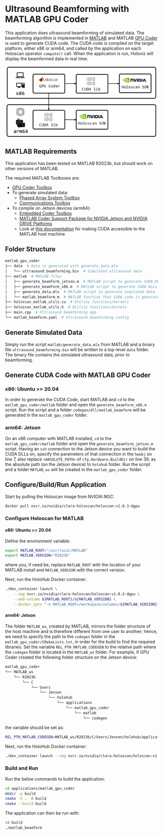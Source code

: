 # Ultrasound Beamforming with MATLAB GPU Coder

This application does ultrasound beamforming of simulated data. The beamforming algorithm is implemented in [MATLAB](https://uk.mathworks.com/products/matlab.html) and MATLAB [GPU Coder](https://www.mathworks.com/products/gpu-coder.html) is used to generate CUDA code. The CUDA code is compiled on the target platform, either x86 or arm64, and called by the application on each Holoscan operator `compute()` call. When the application is run, Holoviz will display the beamformed data in real time.

<img src="resources/architecture_diagram.png" alt="isolated" width="800"/>

## MATLAB Requirements

This application has been tested on MATLAB R2023b, but should work on other versions of MATLAB.

The required MATLAB Toolboxes are:

* [GPU Coder Toolbox](https://www.mathworks.com/products/gpu-coder.html)
* To generate simulated data:
    * [Phased Array System Toolbox](https://uk.mathworks.com/products/phased-array.html)
    * [Communications Toolbox](https://uk.mathworks.com/products/communications.html)
* To compile on Jetson devices (arm64):
    * [Embedded Coder Toolbox](https://uk.mathworks.com/products/embedded-coder.html)
    * [MATLAB Coder Support Package for NVIDIA Jetson and NVIDIA DRIVE Platforms](https://uk.mathworks.com/help/supportpkg/nvidia/)
    * Look at [this documentation](https://uk.mathworks.com/help/coder/nvidia/ug/install-and-setup-prerequisites.html) for making CUDA accessible to the MATLAB host machine

## Folder Structure

```sh
matlab_gpu_coder
├── data  # Data is generated with generate_data.mlx
│   └── ultrasound_beamforming.bin  # Simulated ultrasound data
├── matlab  # MATLAB files
│   ├── generate_beamform_jetson.m  # MATLAB script to generate CUDA DLLs on Jetson
│   ├── generate_beamform_x86.m  # MATLAB script to generate CUDA DLLs on x86
│   ├── generate_data.mlx  # MATLAB script to generate simulated data
│   └── matlab_beamform.m  # MATLAB function that CUDA code is generated from
├── holoscan_matlab_utils.cu  # Utility functions/kernels
├── holoscan_matlab_utils.h  # Utility functions/kernels
├── main.cpp  # Ultrasound beamforming app
└── matlab_beamform.yaml  # Ultrasound beamforming config
```

## Generate Simulated Data

Simply run the script `matlab/generate_data.mlx` from MATLAB and a binary file `ultrasound_beamforming.bin` will be written to a top-level `data` folder. The binary file contains the simulated ultrasound data, prior to beamforming.

## Generate CUDA Code with MATLAB GPU Coder

### x86: Ubuntu >= 20.04

In order to generate the CUDA Code, start MATLAB and `cd` to the `matlab_gpu_coder/matlab` folder and open the `generate_beamform_x86.m` script. Run the script and a folder `codegen/dll/matlab_beamform` will be generated in the `matlab_gpu_coder` folder.

### arm64: Jetson

On an x86 computer with MATLAB installed, `cd` to the `matlab_gpu_coder/matlab` folder and open the `generate_beamform_jetson.m` script. Having an `ssh` connection to the Jetson device you want to build the CUDA DLLs on, specify the parameters of that connection in the `hwobj` on line 7, also replace `<ABSOLUTE_PATH>` of `cfg.Hardware.BuildDir` on line 39, as the absolute path (on the Jetson device) to `holohub` folder. Run the script and a folder `MATLAB_ws` will be created in the `matlab_gpu_coder` folder.

## Configure/Build/Run Application

Start by pulling the Holoscan image from NVIDIA NGC:
```sh
docker pull nvcr.io/nvidia/clara-holoscan/holoscan:v1.0.3-dgpu
```

### Configure Holoscan for MATLAB

#### x86: Ubuntu >= 20.04

Define the environment variable:
```sh
export MATLAB_ROOT="/usr/local/MATLAB"
export MATLAB_VERSION="R2023b"
```
where you, if need be, replace `MATLAB_ROOT` with the location of your MATLAB install and `MATLAB_VERSION` with the correct version.

Next, run the HoloHub Docker container:
```sh
./dev_container launch \
    --img nvcr.io/nvidia/clara-holoscan/holoscan:v1.0.3-dgpu \
    --add-volume ${MATLAB_ROOT}/${MATLAB_VERSION} \
    --docker_opts "-e MATLAB_ROOT=/workspace/volumes/${MATLAB_VERSION}"
```

#### arm64: Jetson

The folder `MATLAB_ws`, created by MATLAB, mirrors the folder structure of the host machine and is therefore different from one user to another; hence, we need to specify the path to the `codegen` folder in the `matlab_gpu_coder/CMakeLists.txt`, in order for the build to find the required libraries. Set the variable `REL_PTH_MATLAB_CODEGEN` to the relative path where the `codegen` folder is located in the `MATLAB_ws` folder. For example, if GPU Coder created the following folder structure on the Jetson device:
```sh
matlab_gpu_coder
└── MATLAB_ws
    └── R2023b
        └── C
            └── Users
                └── Jensen
                    └── holohub
                        └── applications
                            └── matlab_gpu_coder
                                └── matlab
                                    └── codegen
```
the variable should be set as:
```sh
REL_PTH_MATLAB_CODEGEN=MATLAB_ws/R2023b/C/Users/Jensen/holohub/applications/matlab_gpu_coder/matlab/codegen
```

Next, run the HoloHub Docker container:
```sh
./dev_container launch --img nvcr.io/nvidia/clara-holoscan/holoscan:v1.0.3-dgpu
```

### Build and Run

Run the below commands to build the application:
```sh
cd applications/matlab_gpu_coder
mkdir -p build
cmake -S . -B build
cmake --build build
```

The application can then be run with:
```sh
cd build
./matlab_beamform
```
